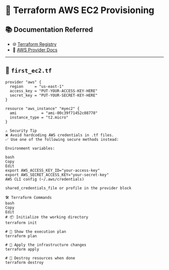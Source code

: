 # 🚀 Terraform AWS EC2 Provisioning

## 📚 Documentation Referred

- 🌐 [Terraform Registry](https://registry.terraform.io/)
- 📘 [AWS Provider Docs](https://registry.terraform.io/providers/hashicorp/aws/latest/docs)

---

## 📄 `first_ec2.tf`

```hcl
provider "aws" {
  region     = "us-east-1"
  access_key = "PUT-YOUR-ACCESS-KEY-HERE"
  secret_key = "PUT-YOUR-SECRET-KEY-HERE"
}

resource "aws_instance" "myec2" {
  ami           = "ami-00c39f71452c08778"
  instance_type = "t2.micro"
}

⚠️ Security Tip
❌ Avoid hardcoding AWS credentials in .tf files.
✅ Use one of the following secure methods instead:

Environment variables:

bash
Copy
Edit
export AWS_ACCESS_KEY_ID="your-access-key"
export AWS_SECRET_ACCESS_KEY="your-secret-key"
AWS CLI config (~/.aws/credentials)

shared_credentials_file or profile in the provider block

🛠️ Terraform Commands
bash
Copy
Edit
# 📦 Initialize the working directory
terraform init

# 📝 Show the execution plan
terraform plan

# 🚀 Apply the infrastructure changes
terraform apply

# 🧹 Destroy resources when done
terraform destroy

